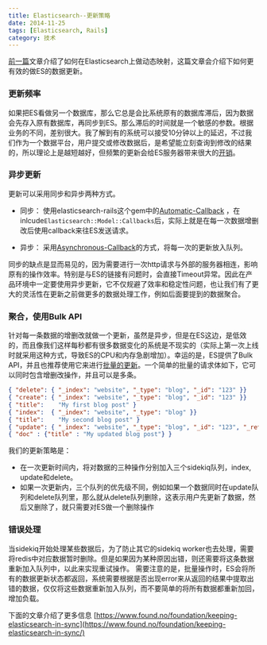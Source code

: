 ```yaml
---
title: Elasticsearch--更新策略
date: 2014-11-25
tags: [Elasticsearch, Rails]
category: 技术
---
```

[前一篇](/blogs/2014/11/24/elasticsearch-mapping.html)文章介绍了如何在Elasticsearch上做动态映射，这篇文章会介绍下如何更有效的做ES的数据更新。

### 更新频率
如果把ES看做另一个数据库，那么它总是会比系统原有的数据库滞后，因为数据会先存入原有数据库，再同步到ES。那么滞后的时间就是一个敏感的参数。根据业务的不同，差别很大。我了解到有的系统可以接受10分钟以上的延迟，不过我们作为一个数据平台，用户提交或修改数据后，是希望能立刻查询到修改的结果的，所以理论上是越短越好，但频繁的更新会给ES服务器带来很大的[开销](https://www.found.no/foundation/keeping-elasticsearch-in-sync/#the-problems-of-too-frequent-updates-and-non-batch-updates)。

### 异步更新
更新可以采用同步和异步两种方式。

* 同步：
使用elasticsearch-rails这个gem中的[Automatic-Callback](https://github.com/elasticsearch/elasticsearch-rails/tree/master/elasticsearch-model#automatic-callbacks)
，在inlcude```Elasticsearch::Model::Callbacks```后，实际上就是在每一次数据增删改后使用callback来往ES发送请求。

* 异步：
采用[Asynchronous-Callback](https://github.com/elasticsearch/elasticsearch-rails/tree/master/elasticsearch-model#asynchronous-callbacks)的方式，将每一次的更新放入队列。

同步的缺点是显而易见的，因为需要进行一次http请求与外部的服务器相连，影响原有的操作效率。特别是与ES的链接有问题时，会直接Timeout异常。因此在产品环境中一定要使用异步更新，它不仅规避了效率和稳定性问题，也让我们有了更大的灵活性在更新之前做更多的数据处理工作，例如后面要提到的数据聚合。


### 聚合，使用Bulk API
针对每一条数据的增删改就做一个更新，虽然是异步，但是在ES这边，是低效的，而且像我们这样每秒都有很多数据变化的系统是不现实的（实际上第一次上线时就采用这种方式，导致ES的CPU和内存急剧增加）。幸运的是，ES提供了Bulk API，并且也推荐使用它来进行[批量的更新](http://www.elasticsearch.org/guide/en/elasticsearch/guide/current/bulk.html#bulk)。一个简单的批量的请求体如下，它可以同时包含增删改操作，并且可以是多条。

```json
{ "delete": { "_index": "website", "_type": "blog", "_id": "123" }} 
{ "create": { "_index": "website", "_type": "blog", "_id": "123" }}
{ "title":    "My first blog post" }
{ "index":  { "_index": "website", "_type": "blog" }}
{ "title":    "My second blog post" }
{ "update": { "_index": "website", "_type": "blog", "_id": "123", "_retry_on_conflict" : 3} }
{ "doc" : {"title" : "My updated blog post"} } 
```
我们的更新策略是：

* 在一次更新时间内，将对数据的三种操作分别加入三个sidekiq队列，index, update和delete。
* 如果一次更新内，三个队列的优先级不同，例如如果一个数据同时在update队列和delete队列里，那么就从delete队列删除，这表示用户先更新了数据，然后又删除了，就只需要对ES做一个删除操作

### 错误处理
当sidekiq开始处理某些数据后，为了防止其它的sidekiq worker也去处理，需要将redis中对应数据暂时删除。但是如果因为某种原因出错，则还需要将这条数据重新加入队列中，以此来实现重试操作。
需要注意的是，批量操作时，ES会将所有的数据更新状态都返回，系统需要根据是否出现error来从返回的结果中提取出错的数据，仅仅将这些数据重新加入队列，而不要简单的将所有数据都重新加回，增加负载。

下面的文章介绍了更多信息
[https://www.found.no/foundation/keeping-elasticsearch-in-sync](https://www.found.no/foundation/keeping-elasticsearch-in-sync/)
